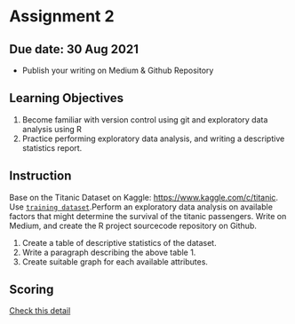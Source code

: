 # Assignment 2

## Due date: 30 Aug 2021
- Publish your writing on Medium & Github Repository 
## Learning Objectives
1. Become familiar with version control using git and exploratory data analysis using R
2. Practice performing exploratory data analysis, and writing a descriptive statistics report. 

## Instruction
Base on the Titanic Dataset on Kaggle: https://www.kaggle.com/c/titanic. Use [`training dataset`](https://www.kaggle.com/c/titanic/data).Perform an exploratory data analysis on available factors that might determine the survival of the titanic passengers. Write on Medium, and create the R project sourcecode repository on Github.

1. Create a table of descriptive statistics of the dataset. 
2. Write a paragraph describing the above table 1.
3. Create suitable graph for each available attributes.

## Scoring
[Check this detail](./02-rubric.md)
